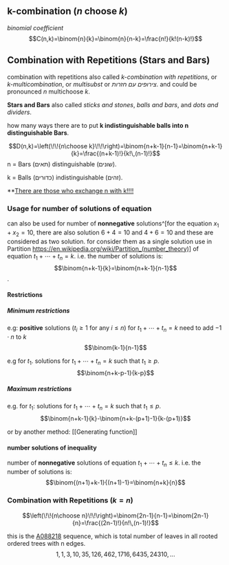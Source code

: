 ## k-combination (_n_ choose _k_)
*binomial coefficient*
$$C(n,k)=\binom{n}{k}=\binom{n}{n-k}=\frac{n!}{k!(n-k)!}$$

## Combination with Repetitions (Stars and Bars)
combination with repetitions also called *k-combination with repetitions*, or *k-multicombination*, or *multisubst* or *צירופים עם חזרות*. and could be pronounced _n_ multichoose _k_.

**Stars and Bars** also called *sticks and stones*, *balls and bars*, and *dots and dividers*.

how many ways there are to put **k indistinguishable balls into n distinguishable Bars**.

$$D(n,k)=\left(\!\!{n\choose k}\!\!\right)=\binom{n+k-1}{n-1}=\binom{n+k-1}{k}=\frac{(n+k-1)!}{k!\,(n-1)!}$$
n = Bars (תאים) distinguishable (שונים).

k = Balls (כדורים) indistinguishable (זהים).

**<u>There are those who exchange n with k!!!!</u>

### Usage for number of solutions of equation
can also be used for number of **nonnegative** solutions^[for the equation $x_1+x_2=10$, there are also solution $6+4=10$ and $4+6=10$ and these are considered as two solution. for consider them as a single solution use in Partition https://en.wikipedia.org/wiki/Partition_(number_theory)] of equation $t_1+\cdots+t_n=k$. i.e. the number of solutions is: $$\binom{n+k-1}{k}=\binom{n+k-1}{n-1}$$.

#### Restrictions
##### Minimum restrictions
e.g: **positive** solutions ($t_i \ge 1$ for any $i \le n$) for $t_1+\cdots+t_n=k$ need to add $-1\cdot n$ to $k$
$$\binom{k-1}{n-1}$$

e.g for $t_1$.  solutions for $t_1+\cdots+t_n=k$ such that $t_1 \ge p$. 
$$\binom{n+k-p-1}{k-p}$$

##### Maximum restrictions
e.g. for $t_1$: solutions for $t_1+\cdots+t_n=k$ such that $t_1 \le p$. 
$$\binom{n+k-1}{k}-\binom{n+k-(p+1)-1}{k-(p+1)}$$

or by another method: [[Generating function]]

#### number solutions of inequality
number of **nonnegative** solutions of equation $t_1+\cdots+t_n \leq k$. i.e. the number of solutions is: $$\binom{(n+1)+k-1}{(n+1)-1}=\binom{n+k}{n}$$

### Combination with Repetitions ($k=n$)

$$\left(\!\!{n\choose n}\!\!\right)=\binom{2n-1}{n-1}=\binom{2n-1}{n}=\frac{(2n-1)!}{n!\,(n-1)!}$$

this is the [A088218](https://oeis.org/A088218) sequence, which is total number of leaves in all rooted ordered trees with n edges.
$$1, 1, 3, 10, 35, 126, 462, 1716, 6435, 24310,...$$


